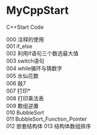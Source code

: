 # MyCppStart
C++Start Code

000 注释的使用  
001 if_else  
002 利用if语句三个数选最大值  
003 switch语句  
004 while循环与猜数字  
005 水仙花数  
006 敲7  
007 打印*  
008 打印乘法表  
009 数组逆置  
010 BubbleSort  
011 BubbleSort_Function_Pointer  
012 嵌套结构体
013 结构体数组排序
